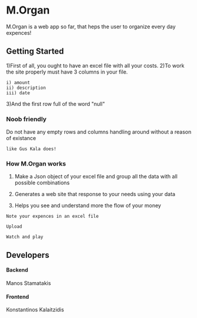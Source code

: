 # M.Organ

M.Organ is a web app so far, that heps the user to organize every day expences!

## Getting Started

1)First of all, you ought to have an excel file with all your costs. 
2)To work the site properly must have 3 columns in your file.
```
i) amount
ii) description
iii) date
```
3)And the first row full of the word "null"

### Noob friendly

Do not have any empty rows and columns handling around without a reason of existance

```
like Gus Kala does!
```

### How M.Organ works

1) Make a Json object of your excel file and group all the data with all possible combinations

2) Generates a web site that response to your needs using your data

3) Helps you see and understand more the flow of your money

```
Note your expences in an excel file

Upload

Watch and play
```

## Developers

#### Backend 
Manos Stamatakis

#### Frontend
Konstantinos Kalaitzidis


